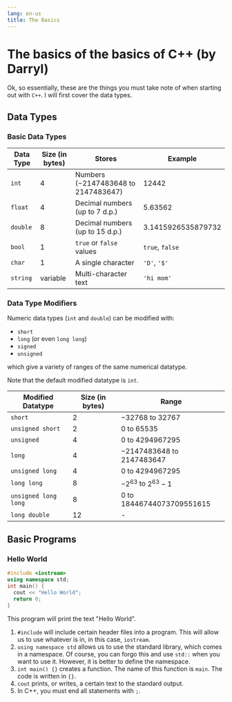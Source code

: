 ```yaml
---
lang: en-us
title: The Basics
---
```


# The basics of the basics of C++ (by Darryl)

Ok, so essentially, these are the things you must take note of when starting out with `C++`. I will first cover the data types.

## Data Types

### Basic Data Types

| Data Type | Size (in bytes) | Stores                                        | Example              |
| --------- | --------------- | --------------------------------------------- | -------------------- |
| `int`     | $4$             | Numbers ($-2 147 483 648$ to $2 147 483 647$) | $12 442$             |
| `float`   | $4$             | Decimal numbers (up to $7$ d.p.)              | $5.63562$            |
| `double`  | $8$             | Decimal numbers (up to $15$ d.p.)             | $3.1415926535879732$ |
| `bool`    | $1$             | `true` or `false` values                      | `true`, `false`      |
| `char`    | $1$             | A single character                            | `'D'`, `'$'`         |
| `string`  | variable        | Multi-character text                          | `'hi mom'`           |

### Data Type Modifiers

Numeric data types (`int` and `double`) can be modified with:

- `short`
- `long` (or even `long long`)
- `signed`
- `unsigned`

which give a variety of ranges of the same numerical datatype.

Note that the default modified datatype is `int`.

| Modified Datatype    | Size (in bytes) | Range                               |
| -------------------- | --------------- | ----------------------------------- |
| `short`              | $2$             | $-32 768$ to $32 767$               |
| `unsigned short`     | $2$             | $0$ to $65 535$                     |
| `unsigned`           | $4$             | $0$ to $4 294 967 295$              |
| `long`               | $4$             | $-2 147 483 648$ to $2 147 483 647$ |
| `unsigned long`      | $4$             | $0$ to $4 294 967 295$              |
| `long long`          | $8$             | $-2^{63}$ to $2^{63} - 1$           |
| `unsigned long long` | $8$             | $0$ to $18 446 744 073 709 551 615$ |
| `long double`        | $12$            | -                                   |

## Basic Programs

### Hello World

```cpp
#include <iostream>
using namespace std;
int main() {
  cout << "Hello World";
  return 0;
}
```

This program will print the text "Hello World".

1. `#include` will include certain header files into a program. This will allow us to use whatever is in, in this case, `iostream`.
2. `using namespace std` allows us to use the standard library, which comes in a namespace. Of course, you can forgo this and use `std::` when you want to use it. However, it is better to define the namespace.
3. `int main() {}` creates a function. The name of this function is `main`. The code is written in `{}`.
4. `cout` prints, or writes, a certain text to the standard output.
5. In C++, you must end all statements with `;`.
